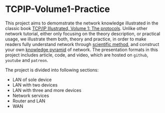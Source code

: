 # TCPIP-Volume1-Practice 
This project aims to demomstrate the network knowledge illustrated in the classic book [TCP/IP Illustrated, Volume 1: The protocols](https://www.amazon.com/TCP-Illustrated-Protocols-Addison-Wesley-Professional/dp/0321336313/ref=sr_1_1?ie=UTF8&qid=1541126644&sr=8-1&keywords=tcp%2Fip+illustrated+volume+1). Unlike other network tutorial, either only focusing on the theory description, or practical usage, we illustrate them both, theory and practice, in order to make readers fully understand network through [scientific method](https://en.wikipedia.org/wiki/Scientific_method), and construct your own [knowledge pyramid](https://en.wikipedia.org/wiki/DIKW_pyramid) of network. The presentation formats in this project includes article, code, and video, which are hosted on `github`, `youtube` and `patreon`.

The project is divided into following sections:
* LAN of sole device
* LAN with two devices
* LAN with three and more devices
* Network services
* Router and LAN
* WAN


